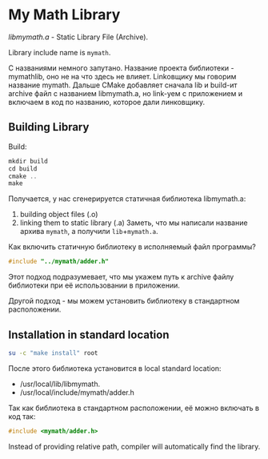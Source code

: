 # My Math Library

_libmymath.a_ - Static Library File (Archive).

Library include name is `mymath`.


С названиями немного запутано.
Название проекта библиотеки - mymathlib, оно не на что здесь не влияет.
Linkовщику мы говорим название mymath.
Дальше CMake добавляет сначала lib и build-ит archive файл с названием libmymath.a,
но link-уем с приложением и включаем в код по названию, которое дали линковщику.

## Building Library

Build:
```c
mkdir build
cd build
cmake ..
make
```

Получается, у нас сгенерируется статичная библиотека libmymath.a:
1. building object files (.o)
2. linking them to static library (.a)
Заметь, что мы написали название архива `mymath`, а получили `lib`+`mymath.a`.

Как включить статичную библиотеку в исполняемый файл программы?
```cpp
#include "../mymath/adder.h"
```

Этот подход подразумевает, что мы укажем путь к archive файлу библиотеки при её использовании в приложении.

Другой подход - мы можем установить библиотеку в стандартном расположении.


## Installation in standard location

```sh
su -c "make install" root
```
После этого библиотека установится в local standard location:
- /usr/local/lib/libmymath.
- /usr/local/include/mymath/adder.h


Так как библиотека в стандартном расположении, её можно включать в код так:
```cpp
#include <mymath/adder.h>
```
Instead of providing relative path,
compiler will automatically find the library.
